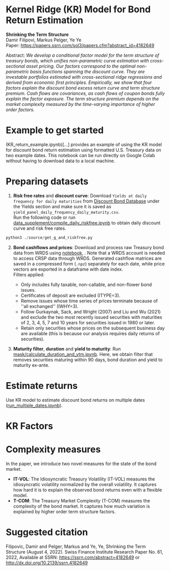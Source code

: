 # Kernel Ridge (KR) Model for Bond Return Estimation

**Shrinking the Term Structure** \
Damir Filipovi, Markus Pelger, Ye Ye \
Paper: https://papers.ssrn.com/sol3/papers.cfm?abstract_id=4182649

Abstract: *We develop a conditional factor model for the term structure of treasury bonds, which unifies
non-parametric curve estimation with cross-sectional asset pricing. Our factors correspond to
the optimal non-parametric basis functions spanning the discount curve. They are investable
portfolios estimated with cross-sectional ridge regressions and derived from economic first principles. Empirically, we show that four factors explain the discount bond excess return curve
and term structure premium. Cash flows are covariances, as cash flows of coupon bonds fully
explain the factor exposure. The term structure premium depends on the market complexity
measured by the time-varying importance of higher order factors.*

# Example to get started
(KR_return_example.ipynb)[...] provides an example of using the KR model for discount bond return estimation using formatted U.S. Treasury data on two example dates. This notebook can be run directly on Google Colab without having to download data to a local machine.

# Preparing datasets
1. **Risk free rates** and **discount curve**: Download `Yields at daily frequency for daily maturities` from [Discount Bond Database](https://www.discount-bond-data.org/) under the Yields section and make sure it is saved as `yield_panel_daily_frequency_daily_maturity.csv`. \
Run the following code or run [data_supplement/compile_daily_riskfree.ipynb](https://github.com/rosieiiiii/KR_return_example/blob/main/data_supplement/compile_daily_riskfree.ipynb) to obtain daily discount curve and risk free rates.
```python
python3 ./source/get_g_and_riskfree.py 
```
2. **Bond cashflows and prices**: Download and process raw Treasury bond data from WRDS using [notebook](...), . Note that a WRDS account is needed to access CRSP data through WRDS. Generated cashflow matrices are saved in a compressed form (`.npz`) separately for each date, while price vectors are exported in a dataframe with date index.\
Filters applied:
   * Only includes fully taxable, non-callable, and non-flower bond issues.
   * Certificates of deposit are excluded (ITYPE=3).
   * Remove issues whose time series of prices terminate because of ''all exchanged'' (IWHY=3).
   * Follow Gurkaynak, Sack, and Wright (2007) and Liu and Wu (2021) and exclude the two most recently issued securities with maturities of 2, 3, 4, 5, 7 and 10 years for securities issued in 1980 or later.
   * Retain only securities whose prices on the subsequent business day are available (this is because our analysis requires daily returns of securities).
   
3. **Maturity filter**, **duration** and **yield to maturity**: Run [mask/calculate_duration_and_ytm.ipynb](...). Here, we obtain filter that removes securities maturing within 90 days, bond duration and yield to maturity ex-ante.

# Estimate returns
Use KR model to estimate discount bond returns on multiple dates ([run_multiple_dates.ipynb](...)). 


# KR Factors


# Complexity measures
In the paper, we introduce two novel measures for the state of the bond market.
* **IT-VOL**: The Idiosyncratic Treasury Volatility (IT-VOL) measures the idiosyncratic volatility normalized by the overall volatility. It captures how hard it is to explain the observed bond returns even with a flexible model.
* **T-COM**: The Treasury Market Complexity (T-COM) measures the complexity of the bond market. It captures how much variation is explained by higher order term structure factors.


# Suggested citation
Filipovic, Damir and Pelger, Markus and Ye, Ye, Shrinking the Term Structure (August 4, 2022). Swiss Finance Institute Research Paper No. 61, 2022, Available at SSRN: https://ssrn.com/abstract=4182649 or http://dx.doi.org/10.2139/ssrn.4182649

